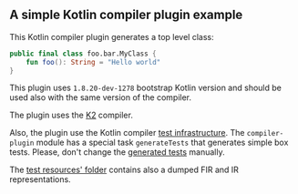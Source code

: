 ## A simple Kotlin compiler plugin example

This Kotlin compiler plugin generates a top level class:

```kotlin
public final class foo.bar.MyClass {
    fun foo(): String = "Hello world"
}
```

This plugin uses `1.8.20-dev-1278` bootstrap Kotlin version 
and should be used also with the same version of the compiler.

The plugin uses the [K2](https://kotlinlang.org/docs/whatsnew17.html#new-kotlin-k2-compiler-for-the-jvm-in-alpha) compiler.

Also, the plugin use the Kotlin compiler [test infrastructure](https://github.com/JetBrains/kotlin/tree/master/compiler/test-infrastructure).
The `compiler-plugin` module has a special task `generateTests` that generates simple box tests. 
Please, don't change the [generated tests](./compiler-plugin/src/test/java/org/example/compiler/plugin/runners) manually.

The [test resources' folder](./compiler-plugin/src/test/resources) contains also a dumped FIR and IR representations.